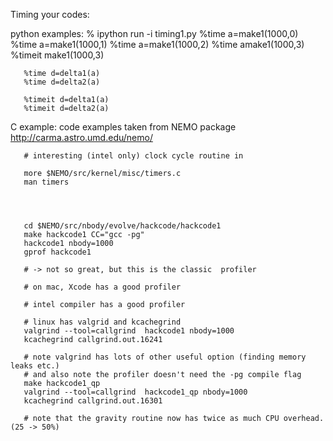 Timing your codes:

python examples:
       % ipython
       run -i timing1.py
       %time a=make1(1000,0)
       %time a=make1(1000,1)
       %time a=make1(1000,2)
       %time amake1(1000,3)
       %timeit make1(1000,3)

       %time d=delta1(a)
       %time d=delta2(a)

       %timeit d=delta1(a)
       %timeit d=delta2(a)


C example:
       code examples taken from NEMO package     http://carma.astro.umd.edu/nemo/

       # interesting (intel only) clock cycle routine in
       
       more $NEMO/src/kernel/misc/timers.c
       man timers




       cd $NEMO/src/nbody/evolve/hackcode/hackcode1
       make hackcode1 CC="gcc -pg"
       hackcode1 nbody=1000
       gprof hackcode1

       # -> not so great, but this is the classic  profiler

       # on mac, Xcode has a good profiler
       
       # intel compiler has a good profiler
       
       # linux has valgrid and kcachegrind
       valgrind --tool=callgrind  hackcode1 nbody=1000
       kcachegrind callgrind.out.16241

       # note valgrind has lots of other useful option (finding memory leaks etc.)
       # and also note the profiler doesn't need the -pg compile flag
       make hackcode1_qp
       valgrind --tool=callgrind  hackcode1_qp nbody=1000	
       kcachegrind callgrind.out.16301

       # note that the gravity routine now has twice as much CPU overhead.(25 -> 50%)


